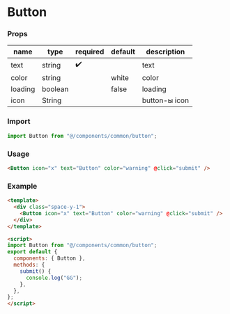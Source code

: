 # Button

### Props

| name    	| type    	| required 	| default 	| description 	  |
|---------	|---------	|----------	|---------	|-------------	  |
| text    	| string  	| ✔️        |         	| text        	  |
| color   	| string  	|          	| white    	| color       	  |
| loading 	| boolean 	|          	| false    	| loading         |
| icon     	| String   	|          	|         	| button-ы icon  	|

### Import

```javascript
import Button from "@/components/common/button";
```

### Usage

```html
<Button icon="x" text="Button" color="warning" @click="submit" />
```

### Example 

```html
<template>
  <div class="space-y-1">
    <Button icon="x" text="Button" color="warning" @click="submit" />
  </div>
</template>

<script>
import Button from "@/components/common/button";
export default {
  components: { Button },
  methods: {
    submit() {
      console.log("GG");
    },
  },
};
</script>
```